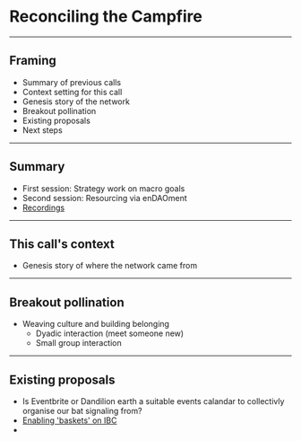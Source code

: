 # Reconciling the Campfire
---
 
## Framing
- Summary of previous calls
- Context setting for this call
- Genesis story of the network
- Breakout pollination
- Existing proposals
- Next steps
---

## Summary
- First session: Strategy work on macro goals
- Second session: Resourcing via enDAOment
- [Recordings](https://www.youtube.com/channel/UCGnYBZjDhyDFmtpeqr4apSw)
---


## This call's context
- Genesis story of where the network came from
---

## Breakout pollination
- Weaving culture and building belonging
	- Dyadic interaction (meet someone new)
	- Small group interaction
---

## Existing proposals
- Is Eventbrite or Dandilion earth a suitable events calandar to collectivly organise our bat signaling from?
- [Enabling 'baskets' on IBC]([https://commonwealth.im/regen/discussion/3842-software-upgrade-proposal-regen-ledger-v30](https://commonwealth.im/regen/discussion/3842-software-upgrade-proposal-regen-ledger-v30))
- 